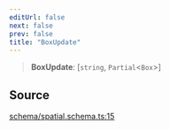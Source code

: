 ```yaml
---
editUrl: false
next: false
prev: false
title: "BoxUpdate"
---
```


> **BoxUpdate**: [`string`, `Partial`\<`Box`\>]

## Source

[schema/spatial.schema.ts:15](https://github.com/nodenogg-in/alpha-p2p/blob/48d1c8b099632a7e2c2080f89bcf15f0aeed6eaf/packages/infinitykit/src/schema/spatial.schema.ts#L15)
